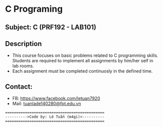 # C Programing
## Subject: C (PRF192 - LAB101)
## Description
- This course focuses on basic problems related to C programming skills. Students are required to implement all assignments by him/her self in lab rooms.
- Each assignment must be completed continuosly in the defined time.

## Contact: 
- FB: https://www.facebook.com/letuan7920
- Mail: tuanlade140280@fpt.edu.vn

```
=============================================
---------->Code by: Lê Tuấn (m4gi)<----------
=============================================
```
